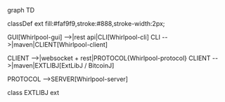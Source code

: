 graph TD

classDef ext fill:#faf9f9,stroke:#888,stroke-width:2px;

GUI[Whirlpool-gui] -->|rest api|CLI[Whirlpool-cli]
CLI -->|maven|CLIENT[Whirlpool-client]

CLIENT -->|websocket + rest|PROTOCOL{Whirlpool-protocol}
CLIENT -->|maven|EXTLIBJ[ExtLibJ / BitcoinJ]

PROTOCOL -->SERVER[Whirlpool-server]

class EXTLIBJ ext
